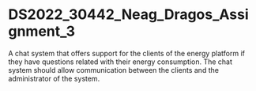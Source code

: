 # DS2022_30442_Neag_Dragos_Assignment_3
A chat system that offers support for the clients of the energy platform if they have questions related with their energy consumption. The chat system should allow communication between the clients and the administrator of the system.
